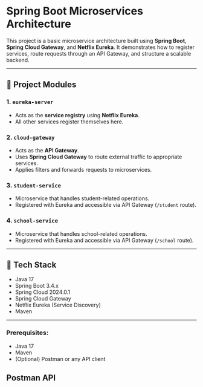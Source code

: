 # Spring Boot Microservices Architecture

This project is a basic microservice architecture built using **Spring Boot**, **Spring Cloud Gateway**, and **Netflix Eureka**. It demonstrates how to register services, route requests through an API Gateway, and structure a scalable backend.

---

## 🧱 Project Modules

### 1. `eureka-server`
- Acts as the **service registry** using **Netflix Eureka**.
- All other services register themselves here.

### 2. `cloud-gateway`
- Acts as the **API Gateway**.
- Uses **Spring Cloud Gateway** to route external traffic to appropriate services.
- Applies filters and forwards requests to microservices.

### 3. `student-service`
- Microservice that handles student-related operations.
- Registered with Eureka and accessible via API Gateway (`/student` route).

### 4. `school-service`
- Microservice that handles school-related operations.
- Registered with Eureka and accessible via API Gateway (`/school` route).

---

## 🔧 Tech Stack

- Java 17
- Spring Boot 3.4.x
- Spring Cloud 2024.0.1
- Spring Cloud Gateway
- Netflix Eureka (Service Discovery)
- Maven

---

### Prerequisites:
- Java 17
- Maven
- (Optional) Postman or any API client


## Postman API 

